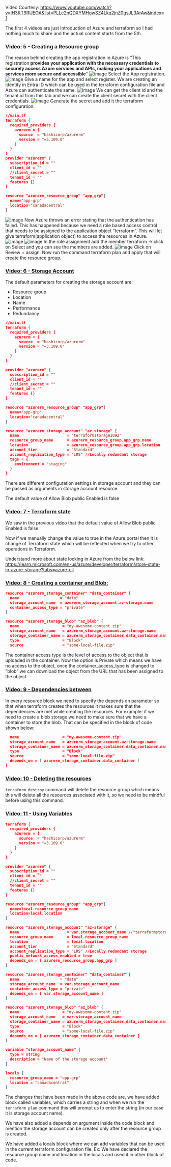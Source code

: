 Video Courtesy: https://www.youtube.com/watch?v=lH3KT9RUEOA&list=PLLc2nQDXYMHowSZ4Lkq2jnZ0gsJL3ArAw&index=1

The first 4 videos are just Introduction of Azure and terraform so I had nothing much to share and the actual content starts from the 5th.

### Video: 5 - Creating a Resource group
The reason behind creating the app registration in Azure is “This registration **provides your application with the necessary credentials to securely access Azure services and APIs, making your applications and services more secure and accessible**“
![image](https://github.com/karthi770/Azure_VNet_NSG_Bastion/assets/102706119/cf232cbf-dd1e-4999-a45b-e351d3e3a150)
Select the App registration.
![image](https://github.com/karthi770/Azure_VNet_NSG_Bastion/assets/102706119/590691d4-1dab-421d-8bcb-03862e46fad0)
Give a name for the app and select register.
We are creating an identity in Entra ID which can be used in the terraform configuration file and Azure can authenticate the same.
![image](https://github.com/karthi770/Azure_VNet_NSG_Bastion/assets/102706119/b7f5a019-8c00-4d13-900a-d4a0ddb60121)
We can get the client id and the tenant id from this tab and we can create the client secret with the client credentials.
![image](https://github.com/karthi770/Azure_VNet_NSG_Bastion/assets/102706119/0e27e4a2-6cbf-4afd-bba1-9370915f3440)
Generate the secret and add it the terraform configuration.
```json
//main.tf
terraform {
  required_providers {
    azurerm = {
      source  = "hashicorp/azurerm"
      version = "=3.109.0"
    }
  }
}
provider "azurerm" {
  subscription_id = ""
  client_id = ""
  //client_secret = ""
  tenant_id = ""
  features {}
}

resource "azurerm_resource_group" "app_grp"{
  name="app-grp"
  location="canadacentral"
}
```

![image](https://github.com/karthi770/Azure_VNet_NSG_Bastion/assets/102706119/8011504e-9114-4e20-afb3-9c08f767b83c)
Now Azure throws an error stating that the authentication has failed. This has happened because we need a role based access control that needs to be assigned to the application object “terraform”.  This will let give terraform(application object) to access the resources in Azure.
![image](https://github.com/karthi770/Azure_VNet_NSG_Bastion/assets/102706119/00b0f8f1-a15c-4284-bcaf-005cda2cd924)
![image](https://github.com/karthi770/Azure_VNet_NSG_Bastion/assets/102706119/249e5f7c-de25-4062-9823-090a99aa4074)
In the role assignment add the member terraform → click on Select and you can see the members are added.
![image](https://github.com/karthi770/Azure_VNet_NSG_Bastion/assets/102706119/1fa21fb1-67f8-489e-aaa3-11df7f93c185)
Click on Review + assign.
Now run the command terraform plan and apply that will create the resource group.

### <u>Video: 6 - Storage Account </u>

The default parameters for creating the storage account are:
- Resource group
- Location
- Name
- Performance
- Redundancy
```json
//main.tf
terraform {
  required_providers {
    azurerm = {
      source  = "hashicorp/azurerm"
      version = "=3.109.0"
    }
  }
}

provider "azurerm" {
  subscription_id = ""
  client_id = ""
  //client_secret = ""
  tenant_id = ""
  features {}
}

resource "azurerm_resource_group" "app_grp"{
  name="app-grp"
  location="canadacentral"
}

resource "azurerm_storage_account" "az-storage" {
  name                     = "terraformstorage1092"
  resource_group_name      = azurerm_resource_group.app_grp.name
  location                 = azurerm_resource_group.app_grp.location
  account_tier             = "Standard"
  account_replication_type = "LRS" //Locally redundant storage
  tags = {
    environment = "staging"
  }
}
```

There are different configuration settings in storage account and they can be passed as arguments in storage account resource.

The default value of Allow Blob public Enabled is false

### <u>Video: 7 - Terraform state</u>
We saw in the previous video that the default value of Allow Blob public Enabled is false.

Now if we manually change the value to true in the Azure portal then it is change of Terraform state which will be reflected when we try to other operations in Terraform.

Understand more about state locking in Azure from the below link:
https://learn.microsoft.com/en-us/azure/developer/terraform/store-state-in-azure-storage?tabs=azure-cli

### <u>Video: 8 - Creating a container and Blob:</u>

```json
resource "azurerm_storage_container" "data_container" {
  name                  = "data"
  storage_account_name  = azurerm_storage_account.az-storage.name
  container_access_type = "private"
}

resource "azurerm_storage_blob" "az_blob" {
  name                   = "my-awesome-content.zip"
  storage_account_name   = azurerm_storage_account.az-storage.name
  storage_container_name = azurerm_storage_container.data_container.name
  type                   = "Block"
  source                 = "some-local-file.zip"
```
The container access type is the level of access to the object that is uploaded in the container.  Now the option is Private which means we have no access to the object, once the container_access_type is changed to “blob” we can download the object from the URL that has been assigned to the object.
### <u>Video: 9 - Dependencies between</u>
In every resource block we need to specify the depends on parameter so that when terraform creates the resources it makes sure that the dependencies are met while creating the resources. For example: if we need to create a blob storage we need to make sure that we have a container to store the blob. That can be specified in the block of code shown below:
```json
  name                   = "my-awesome-content.zip"
  storage_account_name   = azurerm_storage_account.az-storage.name
  storage_container_name = azurerm_storage_container.data_container.name
  type                   = "Block"
  source                 = "some-local-file.zip"
  depends_on = [ azurerm_storage_container.data_container ]
}
```

### <u>Video: 10 - Deleting the resources</u>
`terraform destroy` command will delete the resource group which means this will delete all the resources associated with it, so we need to be mindful before using this command.

### <u>Video: 11 - Using Variables</u>
```json
terraform {
  required_providers {
    azurerm = {
      source  = "hashicorp/azurerm"
      version = "=3.109.0"
    }
  }
}

provider "azurerm" {
  subscription_id = ""
  client_id = ""
  //client_secret = ""
  tenant_id = ""
  features {}
}

resource "azurerm_resource_group" "app_grp"{
  name=local.resource_group_name
  location=local.location
}

resource "azurerm_storage_account" "az-storage" {
  name                     = var.storage_account_name //"terraformstorage1092"
  resource_group_name      = local.resource_group_name
  location                 = local.location
  account_tier             = "Standard"
  account_replication_type = "LRS" //Locally redundant storage
  public_network_access_enabled = true
  depends_on = [ azurerm_resource_group.app_grp ]
}

resource "azurerm_storage_container" "data_container" {
  name                  = "data"
  storage_account_name  = var.storage_account_name
  container_access_type = "private"
  depends_on = [ var.storage_account_name ]
}

resource "azurerm_storage_blob" "az_blob" {
  name                   = "my-awesome-content.zip"
  storage_account_name   = var.storage_account_name
  storage_container_name = azurerm_storage_container.data_container.name
  type                   = "Block"
  source                 = "some-local-file.zip"
  depends_on = [ azurerm_storage_container.data_container ]
}

variable "storage_account_name" {
  type = string
  description = "Name of the storage account"
}

locals {
  resource_group_name = "app-grp"
  location = "canadacentral"
}
```
The changes that have been made in the above code are, we have added block called variables, which carries a string and when we run the `terraform plan` command this will prompt us to enter the string (in our case it is storage account name).

We have also added a depends on argument inside the code block and mention the storage account can be created only after the resource group is created.

We have added a locals block where we can add variables that can be used in the current terraform configuration file. Ex: We have declared the resource group name and location in the locals and used it in other block of code.





